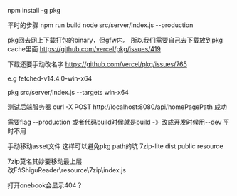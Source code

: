 npm install -g pkg

平时的步骤
npm run build
node src/server/index.js --production


pkg回去网上下载打包的binary，但gfw内。
所以我们需要自己去下载放到pkg cache里面
https://github.com/vercel/pkg/issues/419

下载还要手动改名字
https://github.com/vercel/pkg/issues/765

e.g fetched-v14.4.0-win-x64

pkg src/server/index.js --targets win-x64

测试后端服务器
curl -X POST http://localhost:8080/api/homePagePath
成功


需要flag
    --production 或者代码build时候就是build
    -》改成开发时候用--dev 平时不用


手动移动asset文件 这样可以避免pkg path的坑
    7zip-lite
    dist
    public
    resource

7zip莫名其妙要移动最上层  
改F:\ShiguReader\resource\7zip\index.js 

打开onebook会显示404？



